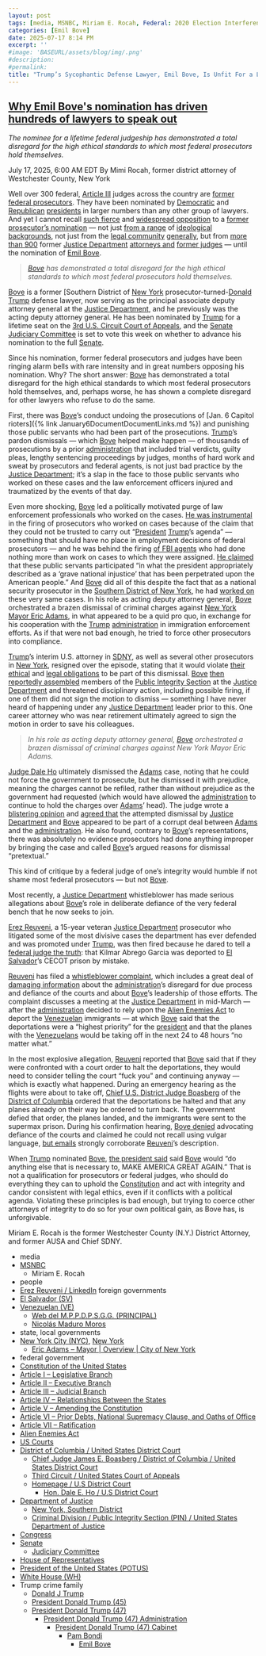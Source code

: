 ```yaml
---
layout: post
tags: [media, MSNBC, Miriam E. Rocah, Federal: 2020 Election Interference, January 6 Insurrection / Ralph Hightower/blog, people, Erez Reuveni / LinkedIn, foreign governments, El Salvador, Venezuelan, Web del M.P.P.D.P.S.G.G. (PRINCIPAL), Nicolás Maduro Moros, state local governments, New York City (NYC) New York, Eric Adams – Mayor | Overview | City of New York, federal government, Constitution of the United States, Article I – Legislative Branch, Article II – Executive Branch, Article III – Judicial Branch, Article IV – Relationships Between the States, Article V – Amending the Constitution, Article VI – Prior Debts National Supremacy Clause and Oaths of Office, Article VII – Ratification, Alien Enemies Act, US Courts, District of Columbia / United States District Court, Chief Judge James E. Boasberg / District of Columbia / United States District Court, New York Southern District, Third Circuit / United States Court of Appeals, Criminal Division / Public Integrity Section (PIN) / United States Department of Justice, Homepage / U.S District Court, Hon. Dale E. Ho / U.S District Court, Department of Justice, Congress, Senate, Judiciary Committee, House of Representatives, President of the United States (POTUS), White House (WH), Trump crime family, Donald J Trump, President Donald Trump (45), President Donald Trump (47), President Donald Trump (47) Administration, President Donald Trump (47) Cabinet, Pam Bondi, Emil Bove]
categories: [Emil Bove]
date: 2025-07-17 8:14 PM
excerpt: ''
#image: 'BASEURL/assets/blog/img/.png'
#description:
#permalink:
title: "Trump’s Sycophantic Defense Lawyer, Emil Bove, Is Unfit For a Lifetime Judgeship"
---
```



## [Why Emil Bove's nomination has driven hundreds of lawyers to speak out](https://www.msnbc.com/opinion/msnbc-opinion/emil-bove-trump-federal-judge-nomination-senate-letter-rcna219169)

*The nominee for a lifetime federal judgeship has demonstrated a total disregard for the high ethical standards to which most federal prosecutors hold themselves.*

July 17, 2025, 6:00 AM EDT
By Mimi Rocah, former district attorney of Westchester County, New York

Well over 300 federal, [Article III](https://constitution.congress.gov/constitution/article-3/) judges across the country are [former federal prosecutors](https://www.msnbc.com/deadline-white-house/watch/-the-worst-conceivable-nominee-hear-federal-prosecutors-sound-off-on-trump-s-judicial-choice-242891333639). They have been nominated by [Democratic](https://www.democrats.org/) and [Republican](https://www.gop.com/) [presidents](https://www.whitehouse.gov/) in larger numbers than any other group of lawyers. And yet I cannot recall [such fierce](https://www.msnbc.com/opinion/analysis/emil-bove-whistleblower-justice-department-email-confirmation-rcna218110) and [widespread opposition](https://www.msnbc.com/deadline-white-house/deadline-legal-blog/emil-bove-trump-doj-judge-nomination-rcna214722) to a [former prosecutor’s nomination](https://www.msnbc.com/msnbc-podcast/prosecuting-donald-trump/not-normal-rcna218663) — not just [from a range](https://www.wsj.com/opinion/emil-bove-senate-questions-third-circuit-eric-adams-danielle-sassoon-b0d10693?gaa_at=eafs&gaa_n=ASWzDAisaiqKSk7122pcBe1GVuQINinyNiNyg8_PhMx8vXoEqw_TGa4ziXYV3K8LGlI%3D&gaa_ts=686f2754&gaa_sig=8y1Hg-tFmbPzVMLNIoSbSI2S0WCJ2DVxBgdSei3qxL0eeleDL9WE-WhvLo1FRuK0rFLmW2ZB5wWrAOXWPHg8RA%3D%3D) of [ideological backgrounds](https://www.nytimes.com/2025/06/29/opinion/bove-trump-judges-confirmation.html), not just from the [legal community](https://societyfortheruleoflaw.org/wp-content/uploads/Emil-Bove-Letter-Society-for-the-Rule-of-Law-Institute-.pdf) [generally](https://www.nytimes.com/2025/07/16/opinion/emil-bove-trump-loyalty.html), but from [more than 900](https://www.reuters.com/legal/government/hundreds-doj-alumni-warn-senate-against-trumps-appellate-judge-nominee-2025-07-16/) former [Justice Department](https://www.thejusticeconnection.org/wp-content/uploads/2025/07/Bove-Nomination-DOJ-Letter.pdf) [attorneys and](https://www.yahoo.com/news/former-doj-prosecutors-seek-derail-233020639.html) [former judges](https://www.documentcloud.org/documents/25997817-former-judges-call-on-senate-committee-to-reject-emil-boves-nomination/) — until the nomination of [Emil Bove](https://www.linkedin.com/in/emil-bove-0113347/).

> *[Bove](https://www.linkedin.com/in/emil-bove-0113347/) has demonstrated a total disregard for the high ethical standards to which most federal prosecutors hold themselves.*

[Bove](https://www.linkedin.com/in/emil-bove-0113347/) is a former [Southern District of [
New York](https://www.justice.gov/usao-sdny) prosecutor-turned-[Donald Trump](https://www.donaldjtrump.com/) defense lawyer, now serving as the principal associate deputy attorney general at the [Justice Department](https://www.justice.gov/), and he previously was the acting deputy attorney general. He has been nominated by [Trump](https://www.donaldjtrump.com/) for a lifetime seat on the [3rd U.S. Circuit Court of Appeals](https://www.ca3.uscourts.gov/), and the [Senate](https://www.senate.gov/) [Judiciary Committee](http://www.judiciary.senate.gov/) is set to vote this week on whether to advance his nomination to the full [Senate](https://www.senate.gov/).

Since his nomination, former federal prosecutors and judges have been ringing alarm bells with rare intensity and in great numbers opposing his nomination. Why? The short answer: [Bove](https://www.linkedin.com/in/emil-bove-0113347/) has demonstrated a total disregard for the high ethical standards to which most federal prosecutors hold themselves, and, perhaps worse, he has shown a complete disregard for other lawyers who refuse to do the same.

First, there was [Bove](https://www.linkedin.com/in/emil-bove-0113347/)’s conduct undoing the prosecutions of [Jan. 6 Capitol rioters]({% link January6DocumentDocumentLinks.md %}) and punishing those public servants who had been part of the prosecutions. [Trump](https://www.donaldjtrump.com/)’s pardon dismissals — which [Bove](https://www.linkedin.com/in/emil-bove-0113347/) helped make happen — of thousands of prosecutions by a prior [administration](https://www.whitehouse.gov/administration/) that included trial verdicts, guilty pleas, lengthy sentencing proceedings by judges, months of hard work and sweat by prosecutors and federal agents, is not just bad practice by the [Justice Department](https://www.justice.gov/); it’s a slap in the face to those public servants who worked on these cases and the law enforcement officers injured and traumatized by the events of that day.


Even more shocking, [Bove](https://www.linkedin.com/in/emil-bove-0113347/) led a politically motivated purge of law enforcement professionals who worked on the cases. [He was instrumental](https://www.sidebarsblog.com/p/the-bove-nomination) in the firing of prosecutors who worked on cases because of the claim that they could not be trusted to carry out “[President](https://www.whitehouse.gov/) [Trump](https://www.donaldjtrump.com/)’s agenda” — something that should have no place in employment decisions of federal prosecutors — and he was behind the firing [of FBI agents](https://www.npr.org/2025/02/05/g-s1-46641/fbi-january-6-fired-justice) who had done nothing more than work on cases to which they were assigned. [He claimed](https://apnews.com/article/emil-bove-trump-fbi-enforcer-firings-3f85887e92154b14f7e04cfc521a0399) that these public servants participated “in what the president appropriately described as a ‘grave national injustice’ that has been perpetrated upon the American people.” And [Bove](https://www.linkedin.com/in/emil-bove-0113347/) did all of this despite the fact that as a national security prosecutor in the [Southern District of New York](https://www.justice.gov/usao-sdny), he had [worked on](https://www.nbcnews.com/politics/justice-department/trumps-feared-doj-enforcer-secret-investigated-jan-6-rcna191796) these very same cases.
In his role as acting deputy attorney general, [Bove](https://www.linkedin.com/in/emil-bove-0113347/) orchestrated a brazen dismissal of criminal charges against [New York Mayor Eric Adams](https://www.nytimes.com/2025/02/13/nyregion/danielle-sassoon-quit-eric-adams.html), in what appeared to be a quid pro quo, in exchange for his cooperation with the [Trump](https://www.donaldjtrump.com/) [administration](https://www.whitehouse.gov/administration/) in immigration enforcement efforts. As if that were not bad enough, he tried to force other prosecutors into compliance.

[Trump](https://www.donaldjtrump.com/)’s interim U.S. attorney in [SDNY](https://www.justice.gov/usao-sdny), as well as several other prosecutors in [New York](https://www.ny.gov/), resigned over the episode, stating that it would violate [their ethical](https://www.msnbc.com/opinion/msnbc-opinion/trump-doj-danielle-sassoon-sdny-eric-adams-rcna192273) and [legal obligations](https://www.nytimes.com/interactive/2025/04/22/nyregion/prosecutor-letter.html) to be part of this dismissal. [Bove](https://www.linkedin.com/in/emil-bove-0113347/) [then reportedly assembled](https://www.nbcnews.com/politics/justice-department/justice-department-office-prosecutes-public-corruption-slashed-size-so-rcna195928) members of the [Public Integrity Section](https://www.justice.gov/criminal/criminal-pin) at the [Justice Department](https://www.justice.gov/) and threatened disciplinary action, including possible firing, if one of them did not sign the motion to dismiss — something I have never heard of happening under any [Justice Department](https://www.justice.gov/) leader prior to this. One career attorney who was near retirement ultimately agreed to sign the motion in order to save his colleagues.

> *In his role as acting deputy attorney general, [Bove](https://www.linkedin.com/in/emil-bove-0113347/) orchestrated a brazen dismissal of criminal charges against New York Mayor Eric Adams.*

[Judge Dale Ho](https://www.nysd.uscourts.gov/hon-dale-e-ho) ultimately dismissed the [Adams](https://www.nyc.gov/office-of-the-mayor/index.page) case, noting that he could not force the government to prosecute, but he dismissed it with prejudice, meaning the charges cannot be refiled, rather than without prejudice as the government had requested (which would have allowed the [administration](https://www.whitehouse.gov/administration/) to continue to hold the charges over [Adams](https://www.nyc.gov/office-of-the-mayor/index.page)’ head). The judge wrote a [blistering opinion](https://www.nytimes.com/2025/04/02/nyregion/eric-adams-case-dismissed.html?unlocked_article_code=1.WE8.JWrY.-vzXiqvqm_fl&smid=url-share) and [agreed that](https://www.msnbc.com/opinion/msnbc-opinion/eric-adams-corruption-charges-dismissed-judge-dale-ho-rcna199403) the attempted dismissal by [Justice Department](https://www.justice.gov/) and [Bove](https://www.linkedin.com/in/emil-bove-0113347/) appeared to be part of a corrupt deal between [Adams](https://www.nyc.gov/office-of-the-mayor/index.page) and the [administration](https://www.whitehouse.gov/administration/). He also found, contrary to [Bove](https://www.linkedin.com/in/emil-bove-0113347/)’s representations, there was absolutely no evidence prosecutors had done anything improper by bringing the case and called [Bove](https://www.linkedin.com/in/emil-bove-0113347/)’s argued reasons for dismissal “pretextual.”

This kind of critique by a federal judge of one’s integrity would humble if not shame most federal prosecutors — but not [Bove](https://www.linkedin.com/in/emil-bove-0113347/).

Most recently, a [Justice Department](https://www.justice.gov/) whistleblower has made serious allegations about [Bove](https://www.linkedin.com/in/emil-bove-0113347/)’s role in deliberate defiance of the very federal bench that he now seeks to join.

[Erez Reuveni](https://www.linkedin.com/in/erez-reuveni-5b796b18/), a 15-year veteran [Justice Department](https://www.justice.gov/) prosecutor who litigated some of the most divisive cases the department has ever defended and was promoted under [Trump](https://www.donaldjtrump.com/), was then fired because he dared to tell a [federal judge the truth](https://www.cbsnews.com/news/justice-department-prosecutor-erez-reuveni-put-on-leave-maryland-mistaken-deportation-case-el-salvador/): that Kilmar Abrego Garcia was deported to [El Salvador](https://www.gob.sv/)’s CECOT prison by mistake.

[Reuveni](https://www.linkedin.com/in/erez-reuveni-5b796b18/) has filed a [whistleblower complaint](https://s3.documentcloud.org/documents/25982164/file-2477.pdf), which includes a great deal of [damaging information](https://www.justsecurity.org/116777/bove-criminal-contempt-boasberg/) about the [administration](https://www.whitehouse.gov/administration/)’s disregard for due process and defiance of the courts and about [Bove](https://www.linkedin.com/in/emil-bove-0113347/)’s leadership of those efforts. The complaint discusses a meeting at the [Justice Department](https://www.justice.gov/) in mid-March — after the [administration](https://www.whitehouse.gov/administration/) decided to rely upon the [Alien Enemies Act](https://www.archives.gov/milestone-documents/alien-and-sedition-acts) to deport the [Venezuelan](https://gob.ve/) immigrants — at which [Bove](https://www.linkedin.com/in/emil-bove-0113347/) said that the deportations were a “highest priority” for the [president](https://www.whitehouse.gov/) and that the planes with the [Venezuelans](https://gob.ve/) would be taking off in the next 24 to 48 hours “no matter what.”

In the most explosive allegation, [Reuveni](https://www.linkedin.com/in/erez-reuveni-5b796b18/) reported that [Bove](https://www.linkedin.com/in/emil-bove-0113347/) said that if they were confronted with a court order to halt the deportations, they would need to consider telling the court “fuck you” and continuing anyway — which is exactly what happened. During an emergency hearing as the flights were about to take off, [Chief U.S. District Judge Boasberg](https://www.dcd.uscourts.gov/content/chief-judge-james-e-boasberg) of the [District of Columbia](https://www.dcd.uscourts.gov/) ordered that the deportations be halted and that any planes already on their way be ordered to turn back. The government defied that order, the planes landed, and the immigrants were sent to the supermax prison. During his confirmation hearing, [Bove denied](https://www.nytimes.com/2025/06/25/us/politics/emil-bove-confirmation.html) advocating defiance of the courts and claimed he could not recall using vulgar language, [but emails](https://www.justsecurity.org/116777/bove-criminal-contempt-boasberg/) strongly corroborate [Reuveni](https://www.linkedin.com/in/erez-reuveni-5b796b18/)’s description.

When [Trump](https://www.donaldjtrump.com/) nominated [Bove](https://www.linkedin.com/in/emil-bove-0113347/), [the president said](https://truthsocial.com/@realDonaldTrump](https://www.donaldjtrump.com/)/posts/114587010981213926) said [Bove](https://www.linkedin.com/in/emil-bove-0113347/) would “do anything else that is necessary to, MAKE AMERICA GREAT AGAIN.” That is not a qualification for prosecutors or federal judges, who should do everything they can to uphold the [Constitution](https://constitution.congress.gov/) and act with integrity and candor consistent with legal ethics, even if it conflicts with a political agenda. Violating these principles is bad enough, but trying to coerce other attorneys of integrity to do so for your own political gain, as Bove has, is unforgivable.

Miriam E. Rocah is the former Westchester County (N.Y.) District Attorney, and former AUSA and Chief SDNY.  

- media
- [MSNBC](https://www.msnbc.com/)
    - Miriam E. Rocah
- people 
- [Erez Reuveni / LinkedIn](https://www.linkedin.com/in/erez-reuveni-5b796b18/)
foreign governments 
- [El Salvador (SV)](https://www.gob.sv/)
- [Venezuelan (VE)](https://gob.ve/)
    - [Web del M.P.P.D.P.S.G.G. (PRINCIPAL)](https://presidencia.gob.ve/Site/Web/Principal/paginas/classIndex.php)
    - [Nicolás Maduro Moros](https://presidencia.gob.ve/Site/Web/Principal/paginas/classPresidente.php)
- state, local governments 
- [New York City (NYC)](https://www.nyv.gov/), [New York](https://www.ny.gov/)
    - [Eric Adams – Mayor | Overview | City of New York](https://www.nyc.gov/office-of-the-mayor/index.page)
- federal government 
- [Constitution of the United States](https://constitution.congress.gov/)
- [Article I – Legislative Branch](https://constitution.congress.gov/constitution/article-1/)
- [Article II – Executive Branch](https://constitution.congress.gov/constitution/article-2/)
- [Article III – Judicial Branch](https://constitution.congress.gov/constitution/article-3/)
- [Article IV – Relationships Between the States](https://constitution.congress.gov/constitution/article-4/)
- [Article V – Amending the Constitution](https://constitution.congress.gov/constitution/article-5/)
- [Article VI – Prior Debts, National Supremacy Clause, and Oaths of Office](https://constitution.congress.gov/constitution/article-6/)
- [Article VII – Ratification](https://constitution.congress.gov/constitution/article-7/)
- [Alien Enemies Act](https://www.archives.gov/milestone-documents/alien-and-sedition-acts)
- [US Courts](https://www.uscourts.gov/)
- [District of Columbia / United States District Court](https://www.dcd.uscourts.gov/)
    - [Chief Judge James E. Boasberg / District of Columbia / United States District Court](https://www.dcd.uscourts.gov/content/chief-judge-james-e-boasberg)
    - [Third Circuit / United States Court of Appeals](https://www.ca3.uscourts.gov/)
    - [Homepage / U.S District Court](https://www.nysd.uscourts.gov/)
        - [Hon. Dale E. Ho / U.S District Court](https://www.nysd.uscourts.gov/hon-dale-e-ho)
- [Department of Justice](https://www.justice.gov/)
    - [New York, Southern District](https://www.justice.gov/usao-sdny)
    - [Criminal Division / Public Integrity Section (PIN) / United States Department of Justice](https://www.justice.gov/criminal/criminal-pin)
- [Congress](https://www.congress.gov/)
- [Senate](https://www.senate.gov/)
    - [Judiciary Committee](http://www.judiciary.senate.gov/)
- [House of Representatives](https://www.house.gov/)
- [President of the United States (POTUS)](https://www.whitehouse.gov/)
- [White House (WH)](https://www.whitehouse.gov/)
- Trump crime family 
    - [Donald J Trump](https://www.donaldjtrump.com/)
    - [President Donald Trump (45)](https://trumpwhitehouse.archives.gov/)
    - [President Donald Trump (47)](https://www.whitehouse.gov/administration/donald-j-trump/)
        - [President Donald Trump (47) Administration](https://www.whitehouse.gov/administration/)
            - [President Donald Trump (47) Cabinet](https://www.whitehouse.gov/administration/the-cabinet/)
                - [Pam Bondi](https://www.justice.gov/ag/staff-profile/meet-attorney-general)
                    - [Emil Bove](https://www.linkedin.com/in/emil-bove-0113347/)
